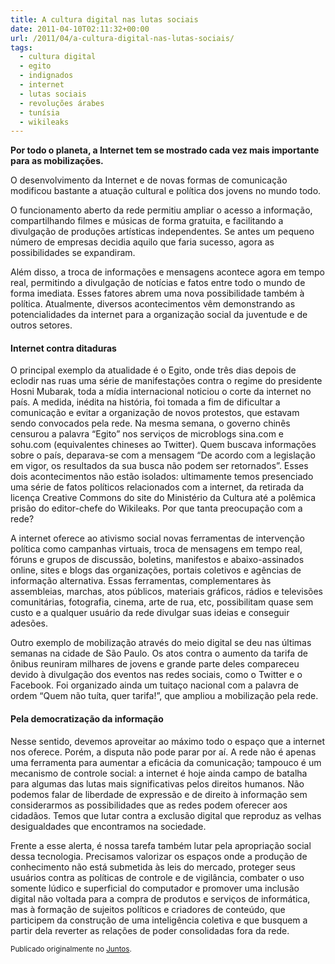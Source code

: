 ```yaml
---
title: A cultura digital nas lutas sociais
date: 2011-04-10T02:11:32+00:00
url: /2011/04/a-cultura-digital-nas-lutas-sociais/
tags:
  - cultura digital
  - egito
  - indignados
  - internet
  - lutas sociais
  - revoluções árabes
  - tunísia
  - wikileaks
---
```


**Por todo o planeta, a Internet tem se mostrado cada vez mais importante para as mobilizações.**

O desenvolvimento da Internet e de novas formas de comunicação modificou bastante a atuação cultural e política dos jovens no mundo todo.

O funcionamento aberto da rede permitiu ampliar o acesso a informação, compartilhando filmes e músicas de forma gratuita, e facilitando a divulgação de produções artísticas independentes. Se antes um pequeno número de empresas decidia aquilo que faria sucesso, agora as possibilidades se expandiram.

Além disso, a troca de informações e mensagens acontece agora em tempo real, permitindo a divulgação de notícias e fatos entre todo o mundo de forma imediata. Esses fatores abrem uma nova possibilidade também à política. Atualmente, diversos acontecimentos vêm demonstrando as potencialidades da internet para a organização social da juventude e de outros setores.

#### Internet contra ditaduras

O principal exemplo da atualidade é o Egito, onde três dias depois de eclodir nas ruas uma série de manifestações contra o regime do presidente Hosni Mubarak, toda a mídia internacional noticiou o corte da internet no país. A medida, inédita na história, foi tomada a fim de dificultar a comunicação e evitar a organização de novos protestos, que estavam sendo convocados pela rede. Na mesma semana, o governo chinês censurou a palavra “Egito” nos serviços de microblogs sina.com e sohu.com (equivalentes chineses ao Twitter). Quem buscava informações sobre o país, deparava-se com a mensagem “De acordo com a legislação em vigor, os resultados da sua busca não podem ser retornados”. Esses dois acontecimentos não estão isolados: ultimamente temos presenciado uma série de fatos políticos relacionados com a internet, da retirada da licença Creative Commons do site do Ministério da Cultura até a polêmica prisão do editor-chefe do Wikileaks. Por que tanta preocupação com a rede?

A internet oferece ao ativismo social novas ferramentas de intervenção política como campanhas virtuais, troca de mensagens em tempo real, fóruns e grupos de discussão, boletins, manifestos e abaixo-assinados online, sites e blogs das organizações, portais coletivos e agências de informação alternativa. Essas ferramentas, complementares às assembleias, marchas, atos públicos, materiais gráficos, rádios e televisões comunitárias, fotografia, cinema, arte de rua, etc, possibilitam quase sem custo e a qualquer usuário da rede divulgar suas ideias e conseguir adesões.

Outro exemplo de mobilização através do meio digital se deu nas últimas semanas na cidade de São Paulo. Os atos contra o aumento da tarifa de ônibus reuniram milhares de jovens e grande parte deles compareceu devido à divulgação dos eventos nas redes sociais, como o Twitter e o Facebook. Foi organizado ainda um tuitaço nacional com a palavra de ordem “Quem não tuíta, quer tarifa!”, que ampliou a mobilização pela rede.

#### Pela democratização da informação

Nesse sentido, devemos aproveitar ao máximo todo o espaço que a internet nos oferece. Porém, a disputa não pode parar por aí. A rede não é apenas uma ferramenta para aumentar a eficácia da comunicação; tampouco é um mecanismo de controle social: a internet é hoje ainda campo de batalha para algumas das lutas mais significativas pelos direitos humanos. Não podemos falar de liberdade de expressão e de direito à informação sem considerarmos as possibilidades que as redes podem oferecer aos cidadãos. Temos que lutar contra a exclusão digital que reproduz as velhas desigualdades que encontramos na sociedade.

Frente a esse alerta, é nossa tarefa também lutar pela apropriação social dessa tecnologia. Precisamos valorizar os espaços onde a produção de conhecimento não está submetida às leis do mercado, proteger seus usuários contra as políticas de controle e de vigilância, combater o uso somente lúdico e superficial do computador e promover uma inclusão digital não voltada para a compra de produtos e serviços de informática, mas à formação de sujeitos políticos e criadores de conteúdo, que participem da construção de uma inteligência coletiva e que busquem a partir dela reverter as relações de poder consolidadas fora da rede.

<small>Publicado originalmente no <a href="https://juntos.org.br/2011/04/a-cultura-digital-nas-lutas-sociais/">Juntos</a>.</small>
